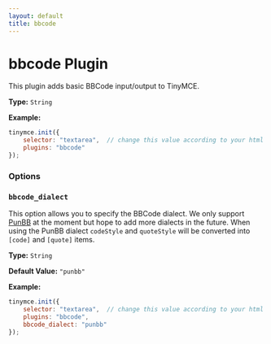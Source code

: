 ```yaml
---
layout: default
title: bbcode
---
```


# bbcode Plugin

This plugin adds basic BBCode input/output to TinyMCE.

**Type:** `String`

**Example:**

```js
tinymce.init({
    selector: "textarea",  // change this value according to your html
    plugins: "bbcode"
});
```

### Options

### `bbcode_dialect`

This option allows you to specify the BBCode dialect. We only support [PunBB](http://punbb.informer.com/) at the moment but hope to add more dialects in the future. When using the PunBB dialect `codeStyle` and `quoteStyle` will be converted into `[code]` and `[quote]` items.

**Type:** `String`

**Default Value:** `"punbb"`

**Example:**

```js
tinymce.init({
    selector: "textarea",  // change this value according to your html
    plugins: "bbcode",
    bbcode_dialect: "punbb"
});
```


